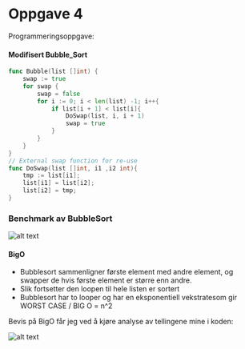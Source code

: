 # Oppgave 4

Programmeringsoppgave:

#### Modifisert Bubble_Sort
```go
func Bubble(list []int) {
	swap := true
	for swap {
		swap = false
		for i := 0; i < len(list) -1; i++{
			if list[i + 1] < list[i]{
				DoSwap(list, i, i + 1)
				swap = true
			}
		}
	}
}
// External swap function for re-use
func DoSwap(list []int, i1 ,i2 int){
	tmp := list[i1];
	list[i1] = list[i2];
	list[i2] = tmp;
}
```

### Benchmark av BubbleSort
![alt text](https://github.com/IS-105-GitGroup/IS-105-Gruppe1/blob/master/ICA02/Oppgave%204/BubbleSort/benchmark.PNG "Wapp")



#### BigO
- Bubblesort sammenligner første element med andre element, og swapper de hvis første element er større enn andre.
- Slik fortsetter den loopen til hele listen er sortert
- Bubblesort har to looper og har en eksponentiell vekstratesom gir WORST CASE / BIG O = n^2

Bevis på BigO får jeg ved å kjøre analyse av tellingene mine i koden:

![alt text](https://github.com/IS-105-GitGroup/IS-105-Gruppe1/blob/master/ICA02/Oppgave%204/BubbleSort/BigO.PNG "Wapp")
